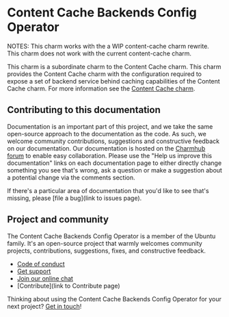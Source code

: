 # Content Cache Backends Config Operator

NOTES: This charm works with the a WIP content-cache charm rewrite. This charm does not work with the current content-cache charm.

<!-- A single sentence that says what the product is, succinctly and memorably. Add a 1-2 sentence description of what the charm software does. -->

This charm is a subordinate charm to the Content Cache charm. This charm provides the Content Cache charm with the configuration required to expose a set of backend service behind caching capabilities of the Content Cache charm. For more information see the [Content Cache charm](https://charmhub.io/content-cache).

<!-- A paragraph of 2-5 short sentences, that describes what the product does and what need the product meets. -->

<!-- Finally, a paragraph that describes whom the product is useful for. -->

## Contributing to this documentation

Documentation is an important part of this project, and we take the same open-source approach to the documentation as 
the code. As such, we welcome community contributions, suggestions and constructive feedback on our documentation. 
Our documentation is hosted on the [Charmhub forum](https://discourse.charmhub.io/) 
to enable easy collaboration. Please use the "Help us improve this documentation" links on each documentation page to 
either directly change something you see that's wrong, ask a question or make a suggestion about a potential change via 
the comments section.

If there's a particular area of documentation that you'd like to see that's missing, please 
[file a bug](link to issues page).

## Project and community

The Content Cache Backends Config Operator is a member of the Ubuntu family. It's an open-source project that warmly welcomes community 
projects, contributions, suggestions, fixes, and constructive feedback.

- [Code of conduct](https://ubuntu.com/community/code-of-conduct)
- [Get support](https://discourse.charmhub.io/)
- [Join our online chat](https://matrix.to/#/#charmhub-charmdev:ubuntu.com)
- [Contribute](link to Contribute page)

Thinking about using the Content Cache Backends Config Operator for your next project? 
[Get in touch](https://matrix.to/#/#charmhub-charmdev:ubuntu.com)!
